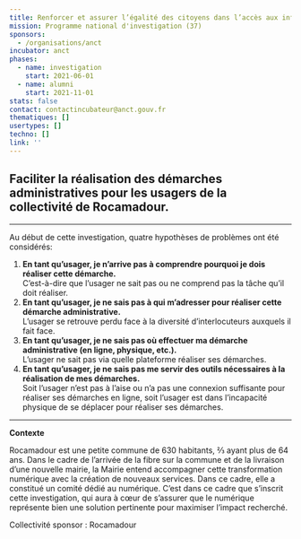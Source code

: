 ```yaml
---
title: Renforcer et assurer l’égalité des citoyens dans l’accès aux informations en ligne et aux démarches administratives
mission: Programme national d'investigation (37)
sponsors:
  - /organisations/anct
incubator: anct
phases:
  - name: investigation
    start: 2021-06-01
  - name: alumni
    start: 2021-11-01
stats: false
contact: contactincubateur@anct.gouv.fr
thematiques: []
usertypes: []
techno: []
link: ''
---
```

## **Faciliter la réalisation des démarches administratives pour les usagers de la collectivité de Rocamadour.**

* * *

Au début de cette investigation, quatre hypothèses de problèmes ont été considérés:

1.  **En tant qu’usager, je n’arrive pas à comprendre pourquoi je dois réaliser cette démarche.**  
    C’est-à-dire que l’usager ne sait pas ou ne comprend pas la tâche qu’il doit réaliser.
2.  **En tant qu’usager, je ne sais pas à qui m’adresser pour réaliser cette démarche administrative.**  
    L’usager se retrouve perdu face à la diversité d’interlocuteurs auxquels il fait face.
3.  **En tant qu’usager, je ne sais pas où effectuer ma démarche administrative (en ligne, physique, etc.).**  
    L’usager ne sait pas via quelle plateforme réaliser ses démarches.
4.  **En tant qu’usager, je ne sais pas me servir des outils nécessaires à la réalisation de mes démarches.**  
    Soit l’usager n’est pas à l’aise ou n’a pas une connexion suffisante pour réaliser ses démarches en ligne, soit l’usager est dans l’incapacité physique de se déplacer pour réaliser ses démarches.

* * *

**Contexte**

Rocamadour est une petite commune de 630 habitants, ⅔ ayant plus de 64 ans. Dans le cadre de l’arrivée de la fibre sur la commune et de la livraison d’une nouvelle mairie, la Mairie entend accompagner cette transformation numérique avec la création de nouveaux services. Dans ce cadre, elle a constitué un comité dédié au numérique. C’est dans ce cadre que s’inscrit cette investigation, qui aura à cœur de s’assurer que le numérique représente bien une solution pertinente pour maximiser l’impact recherché.

Collectivité sponsor : Rocamadour